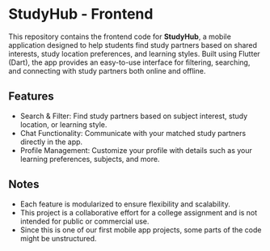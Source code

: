 # StudyHub - Frontend

This repository contains the frontend code for **StudyHub**, a mobile application designed to help students find study partners based on shared interests, study location preferences, and learning styles. Built using Flutter (Dart), the app provides an easy-to-use interface for filtering, searching, and connecting with study partners both online and offline.

## Features
- Search & Filter: Find study partners based on subject interest, study location, or learning style.
- Chat Functionality: Communicate with your matched study partners directly in the app.
- Profile Management: Customize your profile with details such as your learning preferences, subjects, and more.

## Notes
- Each feature is modularized to ensure flexibility and scalability.
- This project is a collaborative effort for a college assignment and is not intended for public or commercial use.
- Since this is one of our first mobile app projects, some parts of the code might be unstructured.
